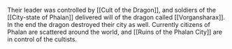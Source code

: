 Their leader was controlled by [[Cult of the Dragon]], and soldiers of the [[City-state of Phalan]] delivered will of the dragon called [[Vorgansharax]]. In the end the dragon destroyed their city as well.
Currently citizens of Phalan are scattered around the world, and [[Ruins of the Phalan City]] are in control of the cultists.